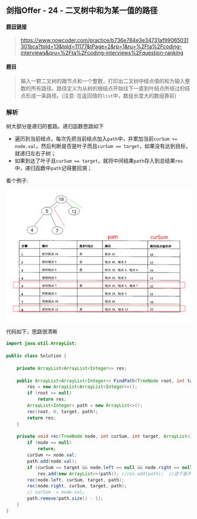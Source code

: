 ## 剑指Offer - 24 - 二叉树中和为某一值的路径

#### [题目链接](https://www.nowcoder.com/practice/b736e784e3e34731af99065031301bca?tpId=13&tqId=11177&tPage=2&rp=1&ru=%2Fta%2Fcoding-interviews&qru=%2Fta%2Fcoding-interviews%2Fquestion-ranking)

> https://www.nowcoder.com/practice/b736e784e3e34731af99065031301bca?tpId=13&tqId=11177&tPage=2&rp=1&ru=%2Fta%2Fcoding-interviews&qru=%2Fta%2Fcoding-interviews%2Fquestion-ranking

#### 题目

> 输入一颗二叉树的跟节点和一个整数，打印出二叉树中结点值的和为输入整数的所有路径。路径定义为从树的根结点开始往下一直到叶结点所经过的结点形成一条路径。(注意: 在返回值的`list`中，数组长度大的数组靠前)

### 解析

树大部分是递归的套路。递归函数思路如下

* 遍历到当前结点，每次先把当前结点加入`path`中，并累加当前`curSum += node.val`，然后判断是否是叶子而且`curSum == target`，如果没有达到目标，就递归左右子树； 
* 如果到达了叶子且`curSum == target`，就将中间结果`path`存入到总结果`res`中，递归函数中`path`记得要回溯；

看个例子:

![](images/24_s.png)

代码如下，思路很清晰

```java
import java.util.ArrayList;

public class Solution {

    private ArrayList<ArrayList<Integer>> res;

    public ArrayList<ArrayList<Integer>> FindPath(TreeNode root, int target) {
        res = new ArrayList<ArrayList<Integer>>();
        if (root == null)
            return res;
        ArrayList<Integer> path = new ArrayList<>();
        rec(root, 0, target, path);
        return res;
    }

    private void rec(TreeNode node, int curSum, int target, ArrayList<Integer> path) {
        if (node == null)
            return;
        curSum += node.val;
        path.add(node.val);
        if (curSum == target && node.left == null && node.right == null)  //叶子结点且和 = target
            res.add(new ArrayList<>(path)); //res.add(path);  //这个是不对的
        rec(node.left, curSum, target, path);
        rec(node.right, curSum, target, path);
        // curSum -= node.val; 
        path.remove(path.size() - 1);
    }
}
```

